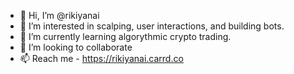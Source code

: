 - 👋 Hi, I’m @rikiyanai 
- 👀 I’m interested in scalping, user interactions, and building bots.
- 🌱 I’m currently learning algorythmic crypto trading.
- 💞️ I’m looking to collaborate
- 📫 Reach me - https://rikiyanai.carrd.co

<!---
rikiyanai/rikiyanai is a ✨ special ✨ repository because its `README.md` (this file) appears on your GitHub profile.
You can click the Preview link to take a look at your changes.
--->
